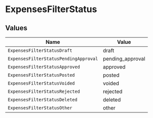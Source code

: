 # ExpensesFilterStatus


## Values

| Name                                  | Value                                 |
| ------------------------------------- | ------------------------------------- |
| `ExpensesFilterStatusDraft`           | draft                                 |
| `ExpensesFilterStatusPendingApproval` | pending_approval                      |
| `ExpensesFilterStatusApproved`        | approved                              |
| `ExpensesFilterStatusPosted`          | posted                                |
| `ExpensesFilterStatusVoided`          | voided                                |
| `ExpensesFilterStatusRejected`        | rejected                              |
| `ExpensesFilterStatusDeleted`         | deleted                               |
| `ExpensesFilterStatusOther`           | other                                 |